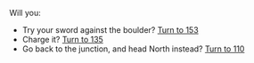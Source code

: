 Will you:

- Try your sword against the boulder? [Turn to 153](153)
- Charge it? [Turn to 135](135)
- Go back to the junction, and head North instead? [Turn to 110](110)
